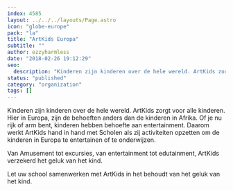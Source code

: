 ```yaml
---
index: 4585
layout: ../../../layouts/Page.astro
icon: "globe-europe"
pack: "la"
title: "ArtKids Europa"
subtitle: ""
author: ezzyharmless
date: "2018-02-26 19:12:29"
seo:
  description: "Kinderen zijn kinderen over de hele wereld. ArtKids zorgt voor alle kinderen. Hier in Europa, zijn de behoeften anders dan de kinderen in Afrika. Of je nu rijk of arm bent, kinderen hebben behoefte aan entertainment. Daarom werkt ArtKids hand in hand met Scholen als zij activiteiten opzetten om de kinderen in Europa te entertainen of te onderwijzen."
status: "published"
category: "organization"
tags: []
---
```


Kinderen zijn kinderen over de hele wereld. ArtKids zorgt voor alle kinderen. Hier in Europa, zijn de behoeften anders dan de kinderen in Afrika. Of je nu rijk of arm bent, kinderen hebben behoefte aan entertainment. Daarom werkt ArtKids hand in hand met Scholen als zij activiteiten opzetten om de kinderen in Europa te entertainen of te onderwijzen.

Van Amusement tot excursies, van entertainment tot edutainment, ArtKids verzekerd het geluk van het kind.

Let uw school samenwerken met ArtKids in het behoudt van het geluk van het kind.